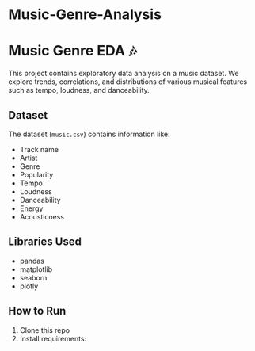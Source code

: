 # Music-Genre-Analysis
# Music Genre EDA 🎶

This project contains exploratory data analysis on a music dataset. We explore trends, correlations, and distributions of various musical features such as tempo, loudness, and danceability.

## Dataset
The dataset (`music.csv`) contains information like:
- Track name
- Artist
- Genre
- Popularity
- Tempo
- Loudness
- Danceability
- Energy
- Acousticness

## Libraries Used
- pandas
- matplotlib
- seaborn
- plotly

## How to Run
1. Clone this repo
2. Install requirements:
